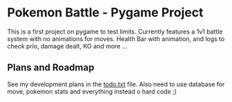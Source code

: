 # Pokemon Battle - Pygame Project

This is a first project on pygame to test limits. Currently features a 1v1 battle system with no animations for moves.
Health Bar with animation, and logs to check prio, damage dealt, KO and more ...

## Plans and Roadmap

See my development plans in the [todo.txt](todo.txt) file.
Also need to use database for move, pokemon stats and everything instead o hard code ;)
